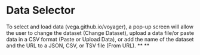 # Data Selector

To select and load data \(vega.github.io/voyager\), a pop-up screen will allow the user to change the dataset \(Change Dataset\), upload a data file/or paste data in a CSV format \(Paste or Upload Data\), or add the name of the dataset and the URL to a JSON, CSV, or TSV file \(From URL\). ** **

